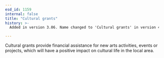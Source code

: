 ```yaml
---
esd_id: 1159
internal: false
title: "Cultural grants"
history: >-
  Added in version 3.06. Name changed to 'Cultural grants' in version 4.00.

---
```


Cultural grants provide financial assistance for new arts activities, events or projects, which will have a positive impact on cultural life in the local area.

